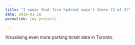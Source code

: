 ```yaml
---
title: "I swear that fire hydrant wasn't there (2 of 2)"
date: 2018-01-18
permalink: /my-project/

---
```


Visualising even more parking ticket data in Toronto.
